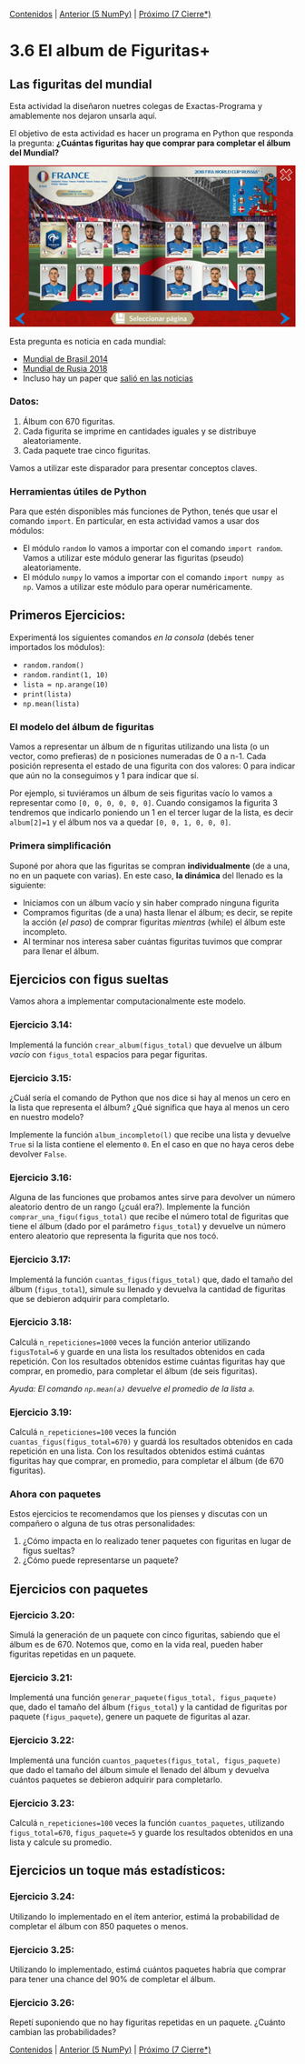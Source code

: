 [Contenidos](../Contenidos.md) \| [Anterior (5 NumPy)](05_NumPy_Arrays.md) \| [Próximo (7 Cierre*)](07_Cierre.md)

# 3.6 El album de Figuritas+

## Las figuritas del mundial

Esta actividad la diseñaron nuetres colegas de Exactas-Programa y amablemente nos dejaron unsarla aquí. 

El objetivo de esta actividad es hacer un programa en Python que responda la pregunta: **¿Cuántas figuritas hay que comprar para completar el álbum del Mundial?**

![Album de Figuritas](./completo.jpg)


Esta pregunta es noticia en cada mundial:
- [Mundial de Brasil 2014](https://www.pagina12.com.ar/diario/contratapa/13-250187-2014-07-06.html)
- [Mundial de Rusia 2018](https://www.lanacion.com.ar/2125275-rusia-2018-cuantos-sobres-de-figuritas-hacen-falta-para-llenar-el-album-del-mundial)
- Incluso hay un paper que [salió en las noticias](https://www.infobae.com/2014/05/29/1568512-dos-cientificos-calculan-cuantos-paquetes-hay-que-comprar-completar-el-album-del-mundial/)


### Datos:
1. Álbum con $670$ figuritas.
2. Cada figurita se imprime en cantidades iguales y se distribuye aleatoriamente.
3. Cada paquete trae cinco figuritas.

Vamos a utilizar este disparador para presentar conceptos claves.


### Herramientas útiles de Python

Para que estén disponibles más funciones de Python, tenés que usar el comando `import`.
En particular, en esta actividad vamos a usar dos módulos:
- El módulo `random` lo vamos a importar con el comando `import random`. Vamos a utilizar este módulo generar las figuritas (pseudo) aleatoriamente.
- El módulo `numpy` lo vamos a importar con el comando `import numpy as np`. Vamos a utilizar este módulo para operar numéricamente.


## Primeros Ejercicios:

Experimentá los siguientes comandos *en la consola* (debés tener importados los módulos):

- `random.random()`
- `random.randint(1, 10)`
- `lista = np.arange(10)`
- `print(lista)`
- `np.mean(lista)`


### El modelo del álbum de figuritas

Vamos a representar un álbum de n figuritas utilizando una lista (o un vector, como prefieras) de n posiciones numeradas de 0 a n-1.
Cada posición representa el estado de una figurita con dos valores: 0 para indicar que aún no la conseguimos y 1 para indicar que sí.

Por ejemplo, si tuviéramos un álbum de seis figuritas vacío lo vamos a representar como `[0, 0, 0, 0, 0, 0]`.
Cuando consigamos la figurita 3 tendremos que indicarlo poniendo un 1 en el tercer lugar de la lista, es decir `album[2]=1` y el álbum nos va a quedar  `[0, 0, 1, 0, 0, 0]`.



### Primera simplificación

Suponé por ahora que las figuritas se compran **individualmente** (de a una, no en un paquete con varias).
En este caso, **la dinámica** del llenado es la siguiente:


- Iniciamos con un álbum vacío y sin haber comprado ninguna figurita
- Compramos figuritas (de a una) hasta llenar el álbum; es decir, se repite la acción (*el paso*) de comprar figuritas *mientras* (while) el álbum este incompleto.
- Al terminar nos interesa saber cuántas figuritas tuvimos que comprar para llenar el álbum.

## Ejercicios con figus sueltas

Vamos ahora a implementar computacionalmente este modelo. 

### Ejercicio 3.14: 
Implementá la función `crear_album(figus_total)` que devuelve un álbum *vacío* con `figus_total` espacios para pegar figuritas.


### Ejercicio 3.15: 
¿Cuál sería el comando de Python que nos dice si hay al menos un cero en la lista que representa el álbum? ¿Qué significa que haya al menos un cero en nuestro modelo?

Implemente la función `album_incompleto(l)` que recibe una lista y devuelve `True` si la lista contiene el elemento `0`. En el caso en que no haya ceros debe devolver `False`. 

### Ejercicio 3.16:  
Alguna de las funciones que probamos antes sirve para devolver un número aleatorio dentro de un rango (¿cuál era?).
Implemente la función `comprar_una_figu(figus_total)` que recibe el número total de figuritas que tiene el álbum (dado por el parámetro `figus_total`) y devuelve un número entero aleatorio que representa la figurita que nos tocó.

### Ejercicio 3.17:  
Implementá la función `cuantas_figus(figus_total)` que, dado el tamaño del álbum (`figus_total`), simule su llenado y devuelva la cantidad de figuritas que se debieron adquirir para completarlo.

### Ejercicio 3.18:  
Calculá `n_repeticiones=1000` veces la función anterior utilizando `figusTotal=6` y guarde en una lista los resultados obtenidos en cada repetición.
Con los resultados obtenidos estime cuántas figuritas hay que comprar, en promedio, para completar el álbum (de seis figuritas).

*Ayuda: El comando `np.mean(a)` devuelve el promedio de la lista `a`.*

### Ejercicio 3.19:  
Calculá `n_repeticiones=100` veces la función `cuantas_figus(figus_total=670)` y guardá los resultados obtenidos en cada repetición en una lista.
Con los resultados obtenidos estimá cuántas figuritas hay que comprar, en promedio, para completar el álbum (de 670 figuritas).

### Ahora con paquetes

Estos ejercicios te recomendamos que los pienses y discutas con un compañero o alguna de tus otras personalidades:

1. ¿Cómo impacta en lo realizado tener paquetes con figuritas en lugar de figus sueltas?
2. ¿Cómo puede representarse un paquete?


## Ejercicios con paquetes

### Ejercicio 3.20:  
Simulá la generación de un paquete con cinco figuritas, sabiendo que el álbum es de 670. Notemos que, como en la vida real, pueden haber figuritas repetidas en un paquete.

### Ejercicio 3.21:  
Implementá una función `generar_paquete(figus_total, figus_paquete)` que, dado el tamaño del álbum (`figus_total`) y la cantidad de figuritas por paquete (`figus_paquete`), genere un paquete de figuritas al azar.

### Ejercicio 3.22:  
Implementá una función `cuantos_paquetes(figus_total, figus_paquete)` que dado el tamaño del álbum simule el llenado del álbum y devuelva cuántos paquetes se debieron adquirir para completarlo.

### Ejercicio 3.23:  
Calculá `n_repeticiones=100` veces la función `cuantos_paquetes`, utilizando `figus_total=670`, `figus_paquete=5` y guarde los resultados obtenidos en una lista y calcule su promedio.

## Ejercicios un toque más estadísticos:

### Ejercicio 3.24:  
Utilizando lo implementado en el ítem anterior, estimá la probabilidad de completar el álbum con $850$ paquetes o menos.

### Ejercicio 3.25:  
Utilizando lo implementado, estimá cuántos paquetes habría que comprar para tener una chance del $90\%$ de completar el álbum.

### Ejercicio 3.26:  
Repetí suponiendo que no hay figuritas repetidas en un paquete. ¿Cuánto cambian las probabilidades?


[Contenidos](../Contenidos.md) \| [Anterior (5 NumPy)](05_NumPy_Arrays.md) \| [Próximo (7 Cierre*)](07_Cierre.md)

